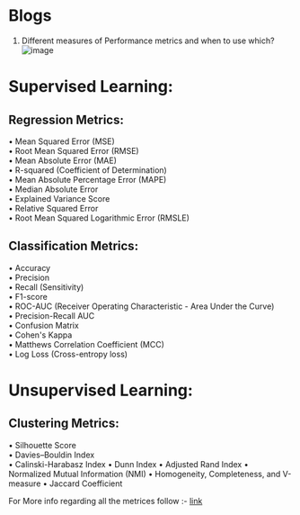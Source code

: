 # Blogs

1) Different measures of Performance metrics and when to use which?
   ![image](https://github.com/LetsDoIt298/Blogs/assets/90137904/042042ea-68c0-446d-b8ff-44dc8f608f60)



# Supervised Learning:
## Regression Metrics:
•	Mean Squared Error (MSE) <br>
•	Root Mean Squared Error (RMSE) <br>
•	Mean Absolute Error (MAE) <br>
•	R-squared (Coefficient of Determination) <br>
•	Mean Absolute Percentage Error (MAPE) <br>
•	Median Absolute Error <br>
•	Explained Variance Score <br>
•	Relative Squared Error <br>
•	Root Mean Squared Logarithmic Error (RMSLE)

## Classification Metrics:
•	Accuracy <br>
•	Precision <br>
•	Recall (Sensitivity) <br>
•	F1-score <br>
•	ROC-AUC (Receiver Operating Characteristic - Area Under the Curve) <br>
•	Precision-Recall AUC <br>
•	Confusion Matrix <br>
•	Cohen's Kappa <br>
•	Matthews Correlation Coefficient (MCC) <br>
•	Log Loss (Cross-entropy loss) <br>
# Unsupervised Learning:
## Clustering Metrics:
•	Silhouette Score <br>
•	Davies–Bouldin Index <br>
•	Calinski-Harabasz Index
•	Dunn Index
•	Adjusted Rand Index
•	Normalized Mutual Information (NMI)
•	Homogeneity, Completeness, and V-measure
•	Jaccard Coefficient


For More info regarding all the metrices follow :-
[link](https://neptune.ai/blog/performance-metrics-in-machine-learning-complete-guide)
